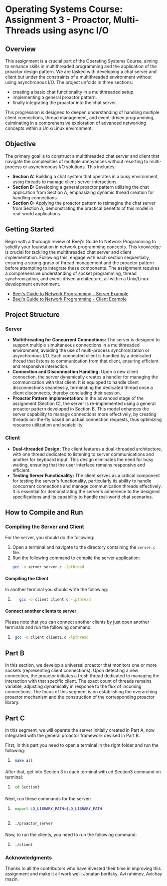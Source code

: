 # Operating Systems Course: Assignment 3 - Proactor, Multi-Threads  using async I/O

## Overview

This assignment is a crucial part of the Operating Systems Course, aiming to enhance skills in multithreaded programming and the application of the proactor design pattern.
We are tasked with developing a chat server and client but under the constraints of a multithreaded environment without using asynchronous I/O.
The project unfolds in three sections: 
- creating a basic chat functionality in a multithreaded setup.
- implementing a general proactor pattern.
- finally integrating the proactor into the chat server.
  
This progression is designed to deepen understanding of handling multiple client connections, thread management, and event-driven programming,
culminating in a comprehensive exploration of advanced networking concepts within a Unix/Linux environment.

## Objective

The primary goal is to construct a multithreaded chat server and client that navigate the complexities of multiple annoyances without resorting to multi-process or asynchronous I/O solutions. This includes:

- **Section A:** Building a chat system that operates in a busy environment, using threads to manage client-server interactions.
- **Section B:** Developing a general proactor pattern utilizing the chat application from Section A, emphasizing dynamic thread creation for handling connections.
- **Section C:** Applying the proactor pattern to reimagine the chat server from Section A, demonstrating the practical benefits of this model in real-world applications.

## Getting Started
Begin with a thorough review of Beej's Guide to Network Programming to solidify your foundation in network programming concepts. This knowledge is crucial for tackling the multithreaded chat server and client implementation. Following this, engage with each section sequentially, ensuring a strong grasp of thread management and the proactor pattern before attempting to integrate these components. The assignment requires a comprehensive understanding of socket programming, thread synchronization, and event-driven architecture, all within a Unix/Linux development environment.
- [Beej's Guide to Network Programming - Server Example](https://beej.us/guide/bgnet/examples/server.c)
- [Beej's Guide to Network Programming - Client Example](https://beej.us/guide/bgnet/examples/client.c)

## Project Structure

### Server

- **Multithreading for Concurrent Connections:** The server is designed to support multiple simultaneous connections in a multithreaded environment, avoiding the use of multi-process synchronization or asynchronous I/O. Each connected client is handled by a dedicated thread that listens to communication from that client, ensuring efficient and responsive interaction.
- **Connection and Disconnection Handling:** Upon a new client connection, the server dynamically creates a handler for managing the communication with that client. It is equipped to handle client disconnections seamlessly, terminating the dedicated thread once a client disconnects, thereby concluding their session.
- **Proactor Pattern Implementation:** In the advanced stage of the assignment (Section C), the server is re-implemented using a general proactor pattern developed in Section B. This model enhances the server capability to manage connections more effectively, by creating threads on-the-fly based on actual connection requests, thus optimizing resource utilization and scalability.

### Client

- **Dual-threaded Design:** The client features a dual-threaded architecture, with one thread dedicated to listening to server communications and another for keyboard input. This design eliminates the need for busy waiting, ensuring that the user interface remains responsive and efficient.
- **Testing Server Functionality:** The client serves as a critical component for testing the server's functionality, particularly its ability to handle concurrent connections and manage communication threads effectively. It is essential for demonstrating the server's adherence to the designed specifications and its capability to handle real-world chat scenarios.

## How to Compile and Run
### Compiling the Server and Client
For the server, you should do the following:
1. Open a terminal and navigate to the directory containing the `server.c` file.
2. Run the following command to compile the server application:
   ```bash
   gcc -o server server.c -lpthread

#### Compiling the Client
In another terminal you should write the following:
1. ```bash
      gcc -o client client.c -lpthread

#### Connect another clients to server 
Please note that you can connect another clients by just open another terminals and run the following command:
1. ```bash
    gcc -o client client1.c -lpthread

## Part B
In this section, we develop a universal proactor that monitors one or more sockets (representing client connections). 
Upon detecting a new connection, the proactor initiates a fresh thread dedicated to managing the interaction with that specific client. 
The exact count of threads remains variable, adjusting dynamically in response to the flux of incoming connections. 
The focus of this segment is on establishing the overarching proactor mechanism and the construction of the corresponding proactor library.

## Part C
In this segment, we will operate the server initially created in Part A, now integrated with the general proactor framework devised in Part B.

First, in this part you need to open a terminal in the right folder and run the following:
1. ```bash
    make all

#### 
After that, get into Section 3 in each terminal with cd Section3 command on terminal:
1. ```bash
    cd Section3
####
Next, run these commands for the server:
1. ```bash
    export LD_LIBRARY_PATH=$LD_LIBRARY_PATH
    
2. ```bash
    ./proactor_server

####
Now, to run the clients, you need to run the following command:
1. ```bash
    ./client

####

### Acknowledgments

Thanks to all the contributors who have invested their time in improving this assignment and make it all work well:
Jonatan boritsky, Avi rahimov, Avichay mazin.

